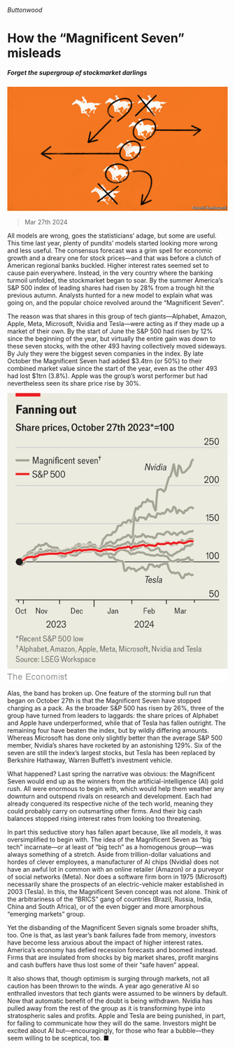 ###### Buttonwood

# How the “Magnificent Seven” misleads 

##### Forget the supergroup of stockmarket darlings 

![image](images/20240330_FND004.jpg) 

> Mar 27th 2024 

All models are wrong, goes the statisticians’ adage, but some are useful. This time last year, plenty of pundits’ models started looking more wrong and less useful. The consensus forecast was a grim spell for economic growth and a dreary one for stock prices—and that was before a clutch of American regional banks buckled. Higher interest rates seemed set to cause pain everywhere. Instead, in the very country where the banking turmoil unfolded, the stockmarket began to soar. By the summer America’s S&amp;P 500 index of leading shares had risen by 28% from a trough hit the previous autumn. Analysts hunted for a new model to explain what was going on, and the popular choice revolved around the “Magnificent Seven”.

The reason was that shares in this group of tech giants—Alphabet, Amazon, Apple, Meta, Microsoft, Nvidia and Tesla—were acting as if they made up a market of their own. By the start of June the S&amp;P 500 had risen by 12% since the beginning of the year, but virtually the entire gain was down to these seven stocks, with the other 493 having collectively moved sideways. By July they were the biggest seven companies in the index. By late October the Magnificent Seven had added $3.4trn (or 50%) to their combined market value since the start of the year, even as the other 493 had lost $1trn (3.8%). Apple was the group’s worst performer but had nevertheless seen its share price rise by 30%.

![image](images/20240330_FNC097.png) 


Alas, the band has broken up. One feature of the storming bull run that began on October 27th is that the Magnificent Seven have stopped charging as a pack. As the broader S&amp;P 500 has risen by 26%, three of the group have turned from leaders to laggards: the share prices of Alphabet and Apple have underperformed, while that of Tesla has fallen outright. The remaining four have beaten the index, but by wildly differing amounts. Whereas Microsoft has done only slightly better than the average S&amp;P 500 member, Nvidia’s shares have rocketed by an astonishing 129%. Six of the seven are still the index’s largest stocks, but Tesla has been replaced by Berkshire Hathaway, Warren Buffett’s investment vehicle.

What happened? Last spring the narrative was obvious: the Magnificent Seven would end up as the winners from the artificial-intelligence (AI) gold rush. All were enormous to begin with, which would help them weather any downturn and outspend rivals on research and development. Each had already conquered its respective niche of the tech world, meaning they could probably carry on outsmarting other firms. And their big cash balances stopped rising interest rates from looking too threatening.

In part this seductive story has fallen apart because, like all models, it was oversimplified to begin with. The idea of the Magnificent Seven as “big tech” incarnate—or at least of “big tech” as a homogenous group—was always something of a stretch. Aside from trillion-dollar valuations and hordes of clever employees, a manufacturer of AI chips (Nvidia) does not have an awful lot in common with an online retailer (Amazon) or a purveyor of social networks (Meta). Nor does a software firm born in 1975 (Microsoft) necessarily share the prospects of an electric-vehicle maker established in 2003 (Tesla). In this, the Magnificent Seven concept was not alone. Think of the arbitrariness of the “BRICS” gang of countries (Brazil, Russia, India, China and South Africa), or of the even bigger and more amorphous “emerging markets” group.

Yet the disbanding of the Magnificent Seven signals some broader shifts, too. One is that, as last year’s bank failures fade from memory, investors have become less anxious about the impact of higher interest rates. America’s economy has defied recession forecasts and boomed instead. Firms that are insulated from shocks by big market shares, profit margins and cash buffers have thus lost some of their “safe haven” appeal.

It also shows that, though optimism is surging through markets, not all caution has been thrown to the winds. A year ago generative AI so enthralled investors that tech giants were assumed to be winners by default. Now that automatic benefit of the doubt is being withdrawn. Nvidia has pulled away from the rest of the group as it is transforming hype into stratospheric sales and profits. Apple and Tesla are being punished, in part, for failing to communicate how they will do the same. Investors might be excited about AI but—encouragingly, for those who fear a bubble—they seem willing to be sceptical, too. ■






